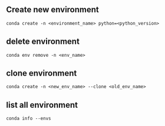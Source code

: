## Create new environment
```
conda create -n <environment_name> python=<python_version>
```

## delete environment
```
conda env remove -n <env_name>
```

## clone environment
```
conda create -n <new_env_name> --clone <old_env_name>
```

## list all environment
```
conda info --envs
```
